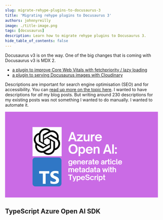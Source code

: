 ```yaml
---
slug: migrate-rehype-plugins-to-docusaurus-3
title: 'Migrating rehype plugins to Docusaurus 3'
authors: johnnyreilly
image: ./title-image.png
tags: [docusaurus]
description: Learn how to migrate rehype plugins to Docusaurus 3.
hide_table_of_contents: false
---
```


Docusaurus v3 is on the way. One of the big changes that is coming with Docusaurus v3 is MDX 2.

- [a plugin to improve Core Web Vitals with fetchpriority / lazy loading](../2023-01-18-docusaurus-improve-core-web-vitals-fetchpriority/index.md)
- [a plugin to serving Docusaurus images with Cloudinary](../2022-12-26-docusaurus-image-cloudinary-rehype-plugin/index.md)

Descriptions are important for search engine optimisation (SEO) and for accessibility. You can [read up more on the topic here](https://developers.google.com/search/docs/appearance/snippet). I wanted to have descriptions for _all_ my blog posts. But writing around 230 descriptions for my existing posts was not something I wanted to do manually. I wanted to automate it.

![title image reading "Azure Open AI: generate article metadata with TypeScript" with the Azure Open AI / TypeScript logos](title-image.png)

<!--truncate-->

## TypeScript Azure Open AI SDK

